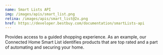 ```yaml
---
name: Smart Lists API
img: /images/apis/smart_list.png
retina: /images/apis/smart_list@2x.png
href: https://developer.bestbuy.com/documentation/smartLists-api
---
```


Provides access to a guided shopping experience. As an example, our Connected Home Smart List identifies products that are top rated and a part of automating and securing your home.